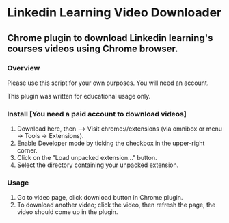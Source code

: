 # Linkedin Learning Video Downloader


## Chrome plugin to download Linkedin learning's courses videos using Chrome browser.


### Overview

Please use this script for your own purposes. You will need an account.

This plugin was written for educational usage only.


### Install [You need a paid account to download videos]

1. Download here, then --> Visit chrome://extensions (via omnibox or menu -> Tools -> Extensions).
2. Enable Developer mode by ticking the checkbox in the upper-right corner.
3. Click on the "Load unpacked extension..." button.
4. Select the directory containing your unpacked extension.

### Usage
1. Go to video page, click download button in Chrome plugin.
2. To download another video; click the video, then refresh the page, the video should come up in the plugin.

